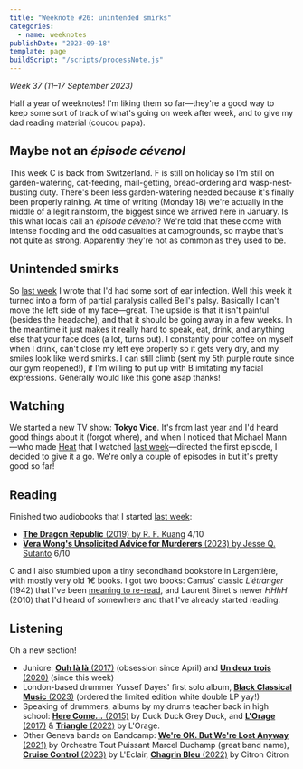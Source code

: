 ```yaml
---
title: "Weeknote #26: unintended smirks"
categories:
  - name: weeknotes
publishDate: "2023-09-18"
template: page
buildScript: "/scripts/processNote.js"
---
```


_Week 37 (11–17 September 2023)_

Half a year of weeknotes! I'm liking them so far—they're a good way to keep some sort of track of what's going on week after week, and to give my dad reading material (coucou papa).

## Maybe not an <em lang="fr">épisode cévenol</em>

This week C is back from Switzerland. F is still on holiday so I'm still on garden-watering, cat-feeding, mail-getting, bread-ordering and wasp-nest-busting duty. There's been less garden-watering needed because it's finally been properly raining. At time of writing (Monday 18) we're actually in the middle of a legit rainstorm, the biggest since we arrived here in January. Is this what locals call an <em lang="fr">épisode cévenol</em>? We're told that these come with intense flooding and the odd casualties at campgrounds, so maybe that's not quite as strong. Apparently they're not as common as they used to be.

## Unintended smirks

So [last week](/notes/weeknote-25-home-alone/) I wrote that I'd had some sort of ear infection. Well this week it turned into a form of partial paralysis called Bell's palsy. Basically I can't move the left side of my face—great. The upside is that it isn't painful (besides the headache), and that it should be going away in a few weeks. In the meantime it just makes it really hard to speak, eat, drink, and anything else that your face does (a lot, turns out). I constantly pour coffee on myself when I drink, can't close my left eye properly so it gets very dry, and my smiles look like weird smirks. I can still climb (sent my 5th purple route since our gym reopened!), if I'm willing to put up with B imitating my facial expressions. Generally would like this gone asap thanks!

## Watching

We started a new TV show: **Tokyo Vice**. It's from last year and I'd heard good things about it (forgot where), and when I noticed that Michael Mann—who made [Heat](/notes/heat-by-michael-mann/) that I watched [last week](/notes/weeknote-25-home-alone/)—directed the first episode, I decided to give it a go. We're only a couple of episodes in but it's pretty good so far!

## Reading

Finished two audiobooks that I started [last week](/notes/weeknote-25-home-alone/):

- [**The Dragon Republic** (2019) by R. F. Kuang](/notes/the-dragon-republic-by-r-f-kuang/) 4/10
- [**Vera Wong's Unsolicited Advice for Murderers** (2023) by Jesse Q. Sutanto](/notes/vera-wong-s-unsolicited-advice-for-murderers-by-jesse-q-sutanto/) 6/10

C and I also stumbled upon a tiny secondhand bookstore in Largentière, with mostly very old 1€ books. I got two books: Camus' classic <span lang="fr">_L'étranger_</span> (1942) that I've been [meaning to re-read](/notes/l-exil-et-le-royaume-by-albert-camus/), and Laurent Binet's newer _HHhH_ (2010) that I'd heard of somewhere and that I've already started reading.

## Listening

Oh a new section!

- Juniore: [**Ouh là là** (2017)](https://heyjuniore.bandcamp.com/album/ouh-l-l) (obsession since April) and [**Un deux trois** (2020)](https://heyjuniore.bandcamp.com/album/un-deux-trois) (since this week)
- London-based drummer Yussef Dayes' first solo album, [**Black Classical Music** (2023)](https://yussefdayes.bandcamp.com/album/black-classical-music) (ordered the limited edition white double LP yay!)
- Speaking of drummers, albums by my drums teacher back in high school: [**Here Come...** (2015)](https://duckduckgreyduck.bandcamp.com/album/here-come-album) by Duck Duck Grey Duck, and [**L'Orage** (2017)](https://lorage.bandcamp.com/album/lorage) & [**Triangle** (2022)](https://lorage.bandcamp.com/album/triangle-2) by L'Orage.
- Other Geneva bands on Bandcamp: [**We're OK. But We're Lost Anyway** (2021)](https://orchestretoutpuissantmarcelduchamp.bandcamp.com/album/were-ok-but-were-lost-anyway) by Orchestre Tout Puissant Marcel Duchamp (great band name), [**Cruise Control** (2023)](https://leclairband.bandcamp.com/album/cruise-control) by L'Eclair, [**Chagrin Bleu** (2022)](https://citroncitron.bandcamp.com/album/chagrin-bleu) by Citron Citron
